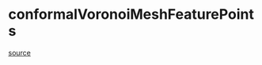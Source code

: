 # conformalVoronoiMeshFeaturePoints

[source](github.com/OpenFOAM-jp/OpenFOAM-utilities-tutorials-jp/blob/master/v1906/mesh/generation/foamyMesh/conformalVoronoiMesh/lnInclude/conformalVoronoiMeshFeaturePoints.C/conformalVoronoiMeshFeaturePoints.C)



